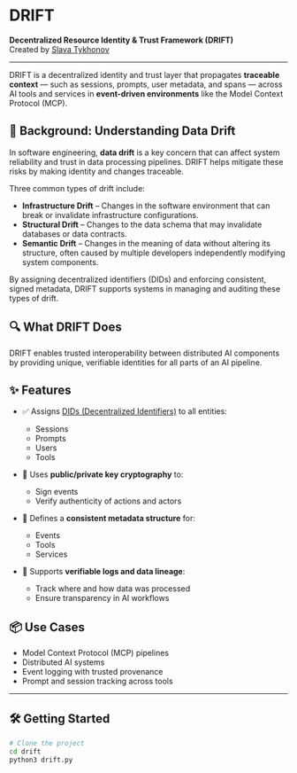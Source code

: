 # DRIFT

**Decentralized Resource Identity & Trust Framework (DRIFT)**  
Created by [Slava Tykhonov](https://github.com/4tykhonov)

---

DRIFT is a decentralized identity and trust layer that propagates **traceable context** — such as sessions, prompts, user metadata, and spans — across AI tools and services in **event-driven environments** like the Model Context Protocol (MCP).

## 🧠 Background: Understanding Data Drift

In software engineering, **data drift** is a key concern that can affect system reliability and trust in data processing pipelines. DRIFT helps mitigate these risks by making identity and changes traceable.

Three common types of drift include:

- **Infrastructure Drift** – Changes in the software environment that can break or invalidate infrastructure configurations.
- **Structural Drift** – Changes to the data schema that may invalidate databases or data contracts.
- **Semantic Drift** – Changes in the meaning of data without altering its structure, often caused by multiple developers independently modifying system components.

By assigning decentralized identifiers (DIDs) and enforcing consistent, signed metadata, DRIFT supports systems in managing and auditing these types of drift.


## 🔍 What DRIFT Does

DRIFT enables trusted interoperability between distributed AI components by providing unique, verifiable identities for all parts of an AI pipeline.

## ✨ Features

- ✅ Assigns [DIDs (Decentralized Identifiers)](https://www.w3.org/TR/did-core/) to all entities:
  - Sessions
  - Prompts
  - Users
  - Tools

- 🔐 Uses **public/private key cryptography** to:
  - Sign events
  - Verify authenticity of actions and actors

- 🧱 Defines a **consistent metadata structure** for:
  - Events
  - Tools
  - Services

- 🔗 Supports **verifiable logs and data lineage**:
  - Track where and how data was processed
  - Ensure transparency in AI workflows

## 📦 Use Cases

- Model Context Protocol (MCP) pipelines
- Distributed AI systems
- Event logging with trusted provenance
- Prompt and session tracking across tools

---

## 🛠️ Getting Started

```bash
# Clone the project
cd drift
python3 drift.py
```


